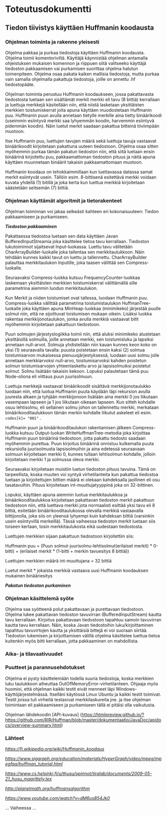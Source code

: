 # Toteutusdokumentti
## Tiedon tiivistys käyttäen Huffmanin koodausta
 

### Ohjelman toiminta ja rakenne yleisesti

Ohjelma pakkaa ja purkaa tiedostoja käyttäen Huffmanin koodausta. Ohjelma toimii komentoriviltä.
Käyttäjä käynnistää ohjelman antamalla ohjeistuksen mukaisen komennon ja riippuen siitä valitseeko käyttäjä tiedoston pakkaamisen vai purkamisen suorittaa ohjelma halutun toimenpiteen. Ohjelma osaa pakata kaiken mallisia tiedostoja, mutta purkaa vain samalla ohjelmalla pakattuja tiedostoja, joille on annettu .hf tiedostopääte.

Ohjelman toiminta perustuu Huffmanin koodaukseen, jossa pakattavasta tiedostosta luetaan sen sisältämät merkit merkki eli tavu (8 bittiä) kerrallaan ja luettuja merkkejä käsitellään niin, että niistä lasketaan yksittäisten merkkien toistumiskerrat joita apuna käyttäen muodostetaan Huffmanin puu. Huffmanin puun avulla annetaan tietylle merkille aina tietty binäärikoodi (useimmin esiintyvä merkki saa lyhyemmän koodin, harvemmin esiintyvä pidemmän koodin). Näin luetut merkit saadaan pakattua bitteinä tiiviimpään muotoon.

Itse Huffmanin puu, luettujen tavujen määrä sekä luettuja tavuja vastaavat binäärikoodit kirjoitetaan pakattuna uuteen tiedostoon. Ohjelma osaa sitten myöhemmin purkaa tämän pakatun tiedoston niin, että siitä luetaan ensin binäärinä kirjoitettu puu, pakkaamattoman tiedoston pituus ja näitä apuna käyttäen muunnetaan binäärit takaisin pakkaamattomaan muotoon. 

Huffmanin koodaus on tehokkaimmillaan kun luettavassa datassa samat merkit esiintyvät usein. Tällöin esim. 8-bittisenä esitettävä merkki voidaan kuvata yhdellä (1) bitillä ja joka kerta kun luettua merkkiä kirjoitetaan säästetään seitsemän (7) bittiä. 

### Ohjelman käyttämät algoritmit ja tietorakenteet

Ohjelman toiminnan voi jakaa selkeästi kahteen eri kokonaisuuteen: Tiedon pakkaamiseen ja purkamiseen.

***Tiedoston pakkaaminen***

Pakattaessa tiedostoa luetaan sen data käyttäen Javan BufferedInputStreamia joka käsittelee tietoa tavu kerrallaan. Tiedoston lukutoiminnot sijaitsevat Input-luokassa. Luettu tavu välitetään CharArrayBuilder-luokalle joka tallentaa sen merkkitaulukkoon. Näin tehdään kunnes kaikki tavut on luettu ja tallennettu. CharArrayBuilder palauttaa merkkitaulukon Inputille, joka taasen välittää sen Compress-luokalle.

Seuraavaksi Compress-luokka kutsuu FrequencyCounter-luokkaa laskemaan yksittäisten merkkien toistumiskerrat välittämällä sille parametrina aiemmin luodun merkkitaulukon. 

Kun Merkit ja niiden toistumiset ovat tallessa, luodaan Huffmanin puu. Compress-luokka välittää parametrina toistumistaulukon HuffmanTree-luokalle joka käyttäen apuna MinHeap-luokkaa (minimikeko) järjestää puulle solmut niin, että ne sijoittuvat toistumisen mukaan oikein. Lisäksi luokka rakentaa merkkijonotaulukon, jonka avulla merkkiä vastaavat bitit myöhemmin kirjoitetaan pakattuun tiedostoon. 

Puun solmujen järjestyslogiikka toimii niin, että aluksi minimikeko alustetaan yksittäisillä solmuilla, joille annetaan merkki, sen toistumisluku ja lapsiksi annetaan null-arvot. Solmuja yhdistellään niin kauan kunnes keon koko on yksi (1) seuraavalla tavalla: puusta poistetaan ensin kaksi (2) solmua toistumisarvon mukaisessa pienuusjärjestyksessä, luodaan uusi solmu jolle annetaan merkkiarvoksi null-arvo, toistumisarvoksi kahden poistetun solmun toistumisarvojen yhteenlaskettu arvo ja lapsisolmuiksi poistetut solmut. Solmu lisätään takaisin kekoon. Lopuksi palautetaan tämä puu Node-oliona eli viittaus puun juurisolmuun.

Luettuja merkkejä vastaavat binäärikoodit sisältävä merkkijonotaulukko luodaan niin, että luotua Huffmanin puuta käydään läpi rekursion avulla juuresta alkaen ja tyhjään merkkijonoon lisätään aina merkki 0 jos liikutaan vasempaan lapseen ja 1 jos liikutaan oikeaan lapseen. Kun sitteh kohdalle osuu lehtisolmu, eli sellainen solmu johon on tallennettu merkki, merkataan binäärikooditaulukkoon tämän merkin kohdalle liikutut askeleet eli esim. ```codes[k]= "001"``` .

Huffmanin puun ja binäärikooditaulukon rakentamisen jälkeen Compress-luokka kutsuu Output-luokan WriteHuffmanTree-metodia joka kirjoittaa Huffmanin puun binäärinä tiedostoon, jotta pakattu tiedosto saadaan myöhemmin purettua. Puun kirjoitus binäärinä onnistuu kulkemalla puuta rekursiolla juurisolmusta lapsisolmuihin ja aina edetessä seuraavaan solmuun kirjoitetaan merkki 0, kunnes tullaan lehtisolmun kohdalle, jolloin kirjoitetaan merkki 1 ja solmussa oleva merkki.

Seuraavaksi kirjoitetaan muistiin luetun tiedoston pituus tavuina. Tämä on tarpeellista, koska muuten voi syntyä virhetilanteita kun pakattua tiedostoa luetaan ja kirjoitettujen bittien määrä ei olekaan kahdeksalla jaollinen eli osu tasatavuihin. Pituus kirjoitetaan int-muuttujatyyppinä joka on 32-bittinen.

Lopuksi, käyttäen apuna aiemmin luotua merkkitaulukkoa ja binäärikooditaulukkoa kirjoitetaan pakattavan tiedoston merkit pakattuun tiedostoon niin, että luettava merkki jota normaalisti esittää yksi tavu eli 8 bittiä, esitetään binäärikooditaulukossa olevalla merkkiä vastaavalla bittijonolla, joka siis on yleensä lyhyempi kuin kahdeksan bittiä (varsinkin usein esiintyvillä merkeillä). Tässä vaiheessa tiedoston merkit luetaan siis toiseen kertaan, tosin merkkitaulukosta eikä uudestaan tiedostosta. 

Luettujen merkkien sijaan pakattuun tiedostoon kirjoitettiin siis:

Huffmanin puu = (Puun solmut-juurisolmu-lehtisolmut(erilaiset merkit) * 0-bitti) + (erilaiset merkit * (1-bitti + merkin tavuesitys 8 bittiä))

Luettujen merkkien määrä int-muuttujana = 32 bittiä

Luetut merkit * jokaista merkkiä vastaava uusi Huffmanin koodauksen mukainen binääriesitys

***Pakatun tiedoston purkaminen***



### Ohjelman käsittelemä syöte
Ohjelma saa syötteenä polut pakattavaan ja purettavaan tiedostoon. Ohjelma lukee pakattavan tiedoston tavuvirran (BufferedInputStream) kautta tavu kerrallaan. Kirjoitus pakattavaan tiedostoon tapahtuu samoin tavuvirran kautta tavu kerrallaan. Näin, koska Javan tiedostoihin luku/kirjoittaminen tapahtuu tavuvirtojen kautta ja yksittäisiä bittejä ei voi suoraan siirtää. Tiedoston lukemisen ja kirjoittamisen välillä ohjelma käsittelee luettua tietoa kuitenkin myös bitti kerrallaan, jotta pakkaaminen on mahdollista. 


### Aika- ja tilavaativuudet

### Puutteet ja parannusehdotukset
Ohjelma ei pysty käsittelemään todella suuria tiedostoja, koska merkkien luku taulukkoon aiheuttaa OutOfMemoryError-virhetilanteen. Ohjaaja myös huomioi, että ohjelman kaikki testit eivät menneet läpi Windows-käyttöjärjestelmässä. Itselläni käytössä Linux Ubuntu ja kaikki testit toimivat.  Testit joissa tuli virheitä testasivat merkkilaskureita jne. ja itse ohjelman toimintaan eli pakkaamiseen ja purkamiseen tällä ei pitäisi olla vaikutusta.


Ohjelman lähdekoodin [API-kuvaus] (https://htmlpreview.github.io/?https://github.com/RIR/Huffman/blob/master/dokumentaatio/JavaDoc/apidocs/overview-summary.html)

### Lähteet

*https://fi.wikipedia.org/wiki/Huffmanin_koodaus*

*https://www.siggraph.org/education/materials/HyperGraph/video/mpeg/mpegfaq/huffman_tutorial.html*

*https://www.cs.helsinki.fi/u/thusu/opinnot/tiralab/documents/2009-05-21_husu_maarittely.tex*

*http://planetmath.org/huffmansalgorithm*

*https://www.youtube.com/watch?v=dM6us854Jk0*




... Vaiheessa ...
